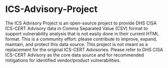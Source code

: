 # ICS-Advisory-Project
The ICS Advisory Project is an open-source project to provide DHS CISA ICS-CERT Advisory data in Comma Separated Value (CSV) format to support vulnerability analysis that is not easily done in their current HTML format. This is a community effort: please contribute to improve, expand, maintain, and protect this data source. This project is not meant as a replacement for the original ICS-CERT Advisories.
Please refer to DHS CISA ICS-CERT Advisory as the core data source and for recommended mitigations for identified vendor/product vulnerabilities.
